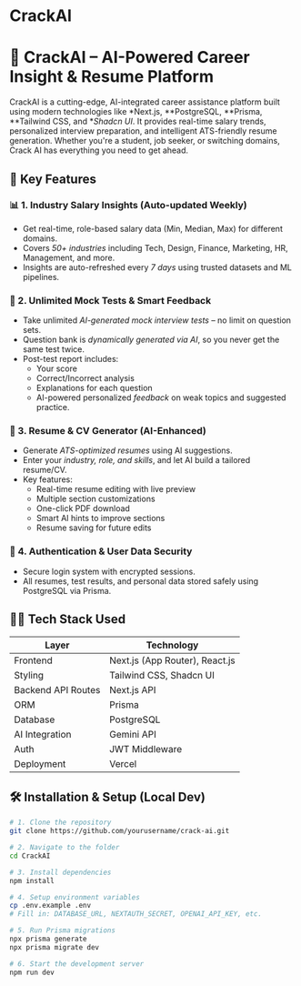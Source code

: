 # CrackAI

# 🚀 CrackAI – AI-Powered Career Insight & Resume Platform

CrackAI is a cutting-edge, AI-integrated career assistance platform built using modern technologies like *Next.js, **PostgreSQL, **Prisma, **Tailwind CSS, and **Shadcn UI*. It provides real-time salary trends, personalized interview preparation, and intelligent ATS-friendly resume generation. Whether you're a student, job seeker, or switching domains, Crack AI has everything you need to get ahead.

## 🌟 Key Features

### 📊 1. Industry Salary Insights (Auto-updated Weekly)
- Get real-time, role-based salary data (Min, Median, Max) for different domains.
- Covers *50+ industries* including Tech, Design, Finance, Marketing, HR, Management, and more.
- Insights are auto-refreshed every *7 days* using trusted datasets and ML pipelines.

### 🧠 2. Unlimited Mock Tests & Smart Feedback
- Take unlimited *AI-generated mock interview tests* – no limit on question sets.
- Question bank is *dynamically generated via AI*, so you never get the same test twice.
- Post-test report includes:
  - Your score
  - Correct/Incorrect analysis
  - Explanations for each question
  - AI-powered personalized *feedback* on weak topics and suggested practice.

### 📄 3. Resume & CV Generator (AI-Enhanced)
- Generate *ATS-optimized resumes* using AI suggestions.
- Enter your *industry, role, and skills*, and let AI build a tailored resume/CV.
- Key features:
  - Real-time resume editing with live preview
  - Multiple section customizations
  - One-click PDF download
  - Smart AI hints to improve sections
  - Resume saving for future edits

### 🔐 4. Authentication & User Data Security
- Secure login system with encrypted sessions.
- All resumes, test results, and personal data stored safely using PostgreSQL via Prisma.

## 🧑‍💻 Tech Stack Used

| Layer              | Technology                     |
|--------------------|---------------------------------|
| Frontend           | Next.js (App Router), React.js |
| Styling            | Tailwind CSS, Shadcn UI        |
| Backend API Routes | Next.js API                    |
| ORM                | Prisma                         |
| Database           | PostgreSQL                     |
| AI Integration     | Gemini API                     |
| Auth               | JWT Middleware                 |
| Deployment         | Vercel                         |

## 🛠 Installation & Setup (Local Dev)

```bash
# 1. Clone the repository
git clone https://github.com/yourusername/crack-ai.git

# 2. Navigate to the folder
cd CrackAI

# 3. Install dependencies
npm install

# 4. Setup environment variables
cp .env.example .env
# Fill in: DATABASE_URL, NEXTAUTH_SECRET, OPENAI_API_KEY, etc.

# 5. Run Prisma migrations
npx prisma generate
npx prisma migrate dev

# 6. Start the development server
npm run dev
